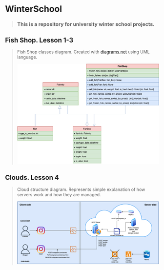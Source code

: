 # WinterSchool
> ### This is a repository for university winter school projects.

## Fish Shop. Lesson 1-3

> Fish Shop classes diagram. Created with [diagrams.net](https://www.diagrams.net/) using UML language.
>
>![](FishShop.drawio.png)

## Clouds. Lesson 4

> Cloud structure diagram. Represents simple explanation of how servers work and how they are managed.
>
>![](Cloud.drawio.png)
